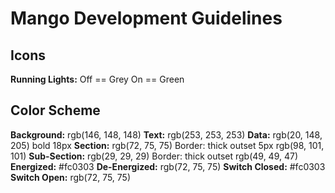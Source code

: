 # Mango Development Guidelines

## Icons 
**Running Lights:** Off == Grey On == Green 

## Color Scheme
**Background:** rgb(146, 148, 148)
**Text:** rgb(253, 253, 253)
**Data:** rgb(20, 148, 205) bold 18px
**Section:** rgb(72, 75, 75) Border: thick outset 5px rgb(98, 101, 101)
**Sub-Section:** rgb(29, 29, 29) Border: thick outset rgb(49, 49, 47)
**Energized:** #fc0303
**De-Energized:** rgb(72, 75, 75)
**Switch Closed:** #fc0303
**Switch Open:** rgb(72, 75, 75)